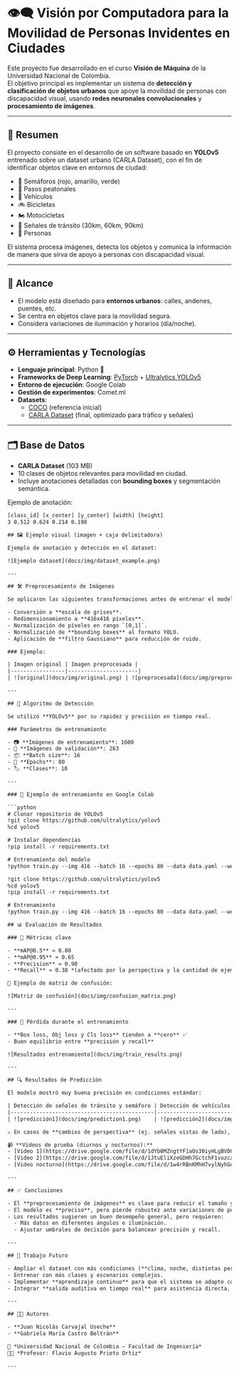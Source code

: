 # 👁️‍🗨️ Visión por Computadora para la Movilidad de Personas Invidentes en Ciudades  

Este proyecto fue desarrollado en el curso **Visión de Máquina** de la Universidad Nacional de Colombia.  
El objetivo principal es implementar un sistema de **detección y clasificación de objetos urbanos** que apoye la movilidad de personas con discapacidad visual, usando **redes neuronales convolucionales** y **procesamiento de imágenes**.  

---

## 📌 Resumen  
El proyecto consiste en el desarrollo de un software basado en **YOLOv5** entrenado sobre un dataset urbano (CARLA Dataset), con el fin de identificar objetos clave en entornos de ciudad:  

- 🚦 Semáforos (rojo, amarillo, verde)  
- 🚸 Pasos peatonales  
- 🚗 Vehículos  
- 🚲 Bicicletas  
- 🏍️ Motocicletas  
- 🚷 Señales de tránsito (30km, 60km, 90km)  
- 🚶 Personas  

El sistema procesa imágenes, detecta los objetos y comunica la información de manera que sirva de apoyo a personas con discapacidad visual.

---

## 🎯 Alcance  
- El modelo está diseñado para **entornos urbanos**: calles, andenes, puentes, etc.  
- Se centra en objetos clave para la movilidad segura.  
- Considera variaciones de iluminación y horarios (día/noche).  

---

## ⚙️ Herramientas y Tecnologías  

- **Lenguaje principal**: Python 🐍  
- **Frameworks de Deep Learning**: [PyTorch](https://pytorch.org/) + [Ultralytics YOLOv5](https://github.com/ultralytics/yolov5)  
- **Entorno de ejecución**: Google Colab  
- **Gestión de experimentos**: Comet.ml  
- **Datasets**:  
  - [COCO](https://cocodataset.org) (referencia inicial)  
  - [CARLA Dataset](https://www.kaggle.com/datasets/) (final, optimizado para tráfico y señales)  

---

## 🗂️ Base de Datos  

- **CARLA Dataset** (103 MB)  
- 10 clases de objetos relevantes para movilidad en ciudad.  
- Incluye anotaciones detalladas con **bounding boxes** y segmentación semántica.  

Ejemplo de anotación:  

```txt
[class_id] [x_center] [y_center] [width] [height]
3 0.512 0.624 0.214 0.198

## 🖼️ Ejemplo visual (imagen + caja delimitadora)

Ejemplo de anotación y detección en el dataset:

![Ejemplo dataset](docs/img/dataset_example.png)

---

## 🛠️ Preprocesamiento de Imágenes  

Se aplicaron las siguientes transformaciones antes de entrenar el modelo:  

- Conversión a **escala de grises**.  
- Redimensionamiento a **416x416 píxeles**.  
- Normalización de píxeles en rango `[0,1]`.  
- Normalización de **bounding boxes** al formato YOLO.  
- Aplicación de **filtro Gaussiano** para reducción de ruido.  

### Ejemplo:

| Imagen original | Imagen preprocesada |
|-----------------|----------------------|
| ![original](docs/img/original.png) | ![preprocesada](docs/img/preprocessed.png) |

---

## 🤖 Algoritmo de Detección  

Se utilizó **YOLOv5** por su rapidez y precisión en tiempo real.  

### Parámetros de entrenamiento  

- 📷 **Imágenes de entrenamiento**: 1600  
- 🧪 **Imágenes de validación**: 263  
- 📦 **Batch size**: 16  
- 🔁 **Epochs**: 80  
- 🏷️ **Clases**: 10  

---

### 🚀 Ejemplo de entrenamiento en Google Colab  

```python
# Clonar repositorio de YOLOv5
!git clone https://github.com/ultralytics/yolov5  
%cd yolov5

# Instalar dependencias
!pip install -r requirements.txt

# Entrenamiento del modelo
!python train.py --img 416 --batch 16 --epochs 80 --data data.yaml --weights yolov5s.pt

!git clone https://github.com/ultralytics/yolov5  
%cd yolov5
!pip install -r requirements.txt

# Entrenamiento
!python train.py --img 416 --batch 16 --epochs 80 --data data.yaml --weights yolov5s.pt

## 📊 Evaluación de Resultados  

### 🔹 Métricas clave  

- **mAP@0.5** ≈ 0.80  
- **mAP@0.95** ≈ 0.65  
- **Precision** ≈ 0.98  
- **Recall** ≈ 0.38 *(afectado por la perspectiva y la cantidad de ejemplos)*  

📌 Ejemplo de matriz de confusión:  

![Matriz de confusión](docs/img/confusion_matrix.png)  

---

### 🔹 Pérdida durante el entrenamiento  

- **Box loss, Obj loss y Cls loss** tienden a **cero** ✅  
- Buen equilibrio entre **precisión y recall**  

![Resultados entrenamiento](docs/img/train_results.png)  

---

## 🔍 Resultados de Predicción  

El modelo mostró muy buena precisión en condiciones estándar:  

| Detección de señales de tránsito y semáforo | Detección de vehículos y peatones |
|---------------------------------------------|----------------------------------|
| ![predicción1](docs/img/prediction1.png)    | ![predicción2](docs/img/prediction2.png) |

⚠️ En casos de **cambios de perspectiva** (ej. señales vistas de lado), la detección disminuye.  

📹 **Videos de prueba (diurnos y nocturnos):**  
- [Video 1](https://drive.google.com/file/d/1dYb0MZngtYF1aOs30iyHLgBVDCjSrcGb/view?usp=drive_link)  
- [Video 2](https://drive.google.com/file/d/1JtuEliXzeGDHh7GctchF1vozcavJTgXZ/view?usp=drive_link)  
- [Video nocturno](https://drive.google.com/file/d/1w4rRBnKMhH7vylNyhGoPzUjA0EoiaMLA/view?usp=drive_link)  

---

## ✅ Conclusiones  

- El **preprocesamiento de imágenes** es clave para reducir el tamaño y mejorar la eficiencia.  
- El modelo es **preciso**, pero pierde robustez ante variaciones de perspectiva.  
- Los resultados sugieren un buen desempeño general, pero requieren:  
  - Más datos en diferentes ángulos e iluminación.  
  - Ajustar umbrales de decisión para balancear precisión y recall.  

---

## 🔮 Trabajo Futuro  

- Ampliar el dataset con más condiciones (**clima, noche, distintas perspectivas**).  
- Entrenar con más clases y escenarios complejos.  
- Implementar **aprendizaje continuo** para que el sistema se adapte con nuevos datos.  
- Integrar **salida auditiva en tiempo real** para asistencia directa.  

---

## 👨‍💻 Autores  

- **Juan Nicolás Carvajal Useche**  
- **Gabriela María Castro Beltrán**  

📍 *Universidad Nacional de Colombia – Facultad de Ingeniería*  
👨‍🏫 *Profesor: Flavio Augusto Prieto Ortiz*  

---
